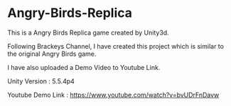 # Angry-Birds-Replica
 
This is a Angry Birds Replica game created by Unity3d.

Following Brackeys Channel, I have created this project which is similar to the original Angry Birds game.

I have also uploaded a Demo Video to Youtube Link.

Unity Version : 5.5.4p4

Youtube Demo Link : https://www.youtube.com/watch?v=bvUDrFnDavw
